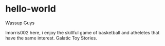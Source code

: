 # hello-world

Wassup Guys

lmorris002 here, i enjoy the skillful game of basketball and atheletes that have the same interest.
Galatic Toy Stories.
